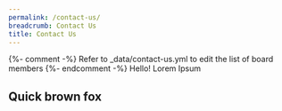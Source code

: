 ```yaml
---
permalink: /contact-us/
breadcrumb: Contact Us
title: Contact Us
---
```

{%- comment -%} Refer to _data/contact-us.yml to edit the list of board members {%- endcomment -%}
Hello! Lorem Ipsum

## Quick brown fox